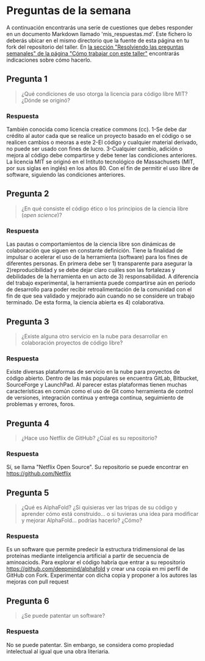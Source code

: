 # Preguntas de la semana

A continuación encontrarás una seríe de cuestiones que debes responder en un
documento Markdown llamado 'mis_respuestas.md'. Este fichero lo deberás ubicar en el mismo directorio que la
fuente de esta página en tu fork del repositorio del taller. En [la sección "Resolviendo las
preguntas semanales" de la página "Cómo trabajar con este
taller"](../material_suplementario/como_trabajar/como_trabajar.md#resolviendo-las-preguntas-semanales) encontrarás indicaciones sobre
cómo hacerlo.

## Pregunta 1

> ¿Qué condiciones de uso otorga la licencia para código libre MIT? ¿Dónde se originó?

### Respuesta

También conocida como licencia creatice commons (cc). 
1-Se debe dar crédito al autor cada que se realice un proyecto basado en el código o se realicen cambios o meoras a este
2-El código y cualquier material derivado, no puede ser usado con fines de lucro.
3-Cualquier cambio, adición o mejora al código debe compartirse y debe tener las condiciones anteriores.
La licencia MIT se originó en el Intituto tecnológico de Massachusets (MIT, por sus siglas en inglés) en los años 80. 
Con el fin de permitir el uso libre de software, siguiendo las condiciones anteriores.

## Pregunta 2

> ¿En qué consiste el código ético o los principios de la ciencia libre (*open science*)?

### Respuesta

Las pautas o comportamientos de la ciencia libre son dinámicas de colaboración que siguen en constante definición.
Tiene la finalidad de impulsar o acelerar el uso de la herramienta (software) para los fines de diferentes personas.
En primera debe ser 1) transparente para asegurar la 2)reproducibilidad y se debe dejar claro cuáles son las fortalezas y debilidades
de la herramienta en un acto de 3) responsabilidad. A diferencia del trabajo experimental, la herramienta puede compartirse aún en periodo 
de desarrollo para poder recibir retroalimentación de la comunidad con el fin de que sea validado y mejorado aún cuando no se considere un 
trabajo terminado. De esta forma, la ciencia abierta es 4) colaborativa.

## Pregunta 3

> ¿Existe alguna otro servicio en la nube para desarrollar en colaboración proyectos de código
> libre?

### Respuesta

Existe diversas plataformas de servicio en la nube para proyectos de código abierto.
Dentro de las más populares se encuentra GitLab, Bitbucket, SourceForge y LaunchPad.
Al parecer estas plataformas tienen muchas características en común como el uso de Git 
como herramienta de control de versiones, integración continua y entrega continua,
seguimiento de problemas y errores, foros.

## Pregunta 4

> ¿Hace uso Netflix de GitHub? ¿Cúal es su repositorio?

### Respuesta

Sí, se llama "Netflix Open Source". Su repositorio se puede encontrar en  https://github.com/Netflix

## Pregunta 5

> ¿Qué es AlphaFold? ¿Si quisieras ver las tripas de su código y aprender cómo está construido... o si
> tuvieras una idea para modificar y mejorar AlphaFold... podrías hacerlo? ¿Cómo?

### Respuesta

Es un software que permite predecir la estructura tridimensional de las proteínas mediante inteligencia artificial
a partir de secuencia de aminoaciods. 
Para explorar el código habría que entrar a su repositorio https://github.com/deepmind/alphafold y crear una copia 
en mi perfil de GitHub con Fork. Experimentar con dicha copia y proponer a los autores las mejoras con pull request 


## Pregunta 6

> ¿Se puede patentar un software?

### Respuesta

No se puede patentar. Sin embargo, se considera como propiedad intelectual al igual que una obra literiaria.


